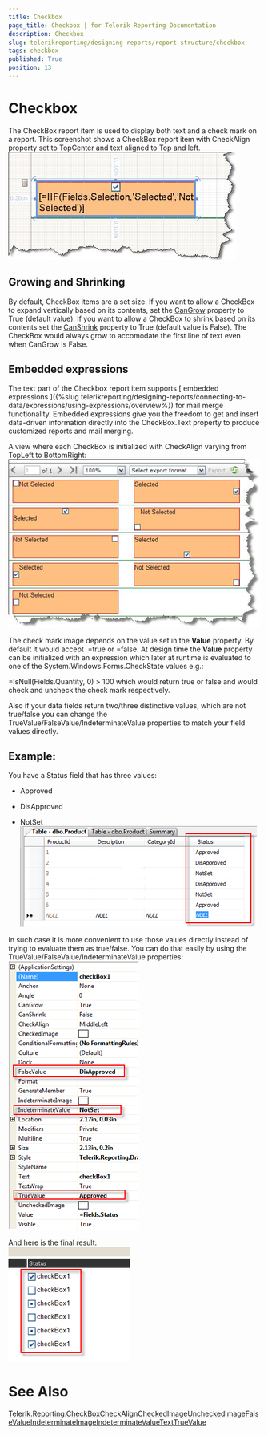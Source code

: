 ```yaml
---
title: Checkbox
page_title: Checkbox | for Telerik Reporting Documentation
description: Checkbox
slug: telerikreporting/designing-reports/report-structure/checkbox
tags: checkbox
published: True
position: 13
---
```


# Checkbox



The CheckBox report item is used to display both text and a check mark on a report. This screenshot shows a CheckBox report item with CheckAlign property set to TopCenter and text aligned to Top and left.  
  ![](images/checkboxitem1.jpg)



## Growing and Shrinking

By default, CheckBox items are a set size. If you want to allow a CheckBox to expand vertically based on its contents,           set the [CanGrow](/reporting/api/Telerik.Reporting.TextItemBase#Telerik_Reporting_TextItemBase_CanGrow) property to True (default value).           If you want to allow a CheckBox to shrink based on its contents set the           [CanShrink](/reporting/api/Telerik.Reporting.TextItemBase#Telerik_Reporting_TextItemBase_CanShrink) property to           True (default value is False). The CheckBox would always grow to accomodate the first line of text even when CanGrow is False.         

## Embedded expressions

The text part of the Checkbox report item supports [             embedded             expressions           ]({%slug telerikreporting/designing-reports/connecting-to-data/expressions/using-expressions/overview%}) for mail merge functionality. Embedded expressions give you the freedom to get and insert data-driven           information directly into the CheckBox.Text property to produce customized reports and mail merging.         

A view where each CheckBox is initialized with CheckAlign varying from TopLeft to BottomRight:   
  ![](images/checkboxitem2.jpg)





The check mark image depends on the value set in the __Value__ property. By default it would accept  =true or =false. At design time the __Value__ property can be initialized with an expression which later at runtime is evaluated to one of the System.Windows.Forms.CheckState values e.g.:         

=IsNull(Fields.Quantity, 0) > 100 which would return true or false and would check and uncheck the check mark respectively.         

Also if your data fields return two/three distinctive values, which are not true/false you can change the TrueValue/FalseValue/IndeterminateValue properties to match your field values directly.         

## Example:

You have a Status field that has three values:

* Approved 

* DisApproved 

* NotSet   
  ![](images/checkboxEval1.png)

In such case it is more convenient to use those values directly instead of trying to evaluate them as true/false. You can do that easily by using the TrueValue/FalseValue/IndeterminateValue properties:  
  ![](images/checkboxEval2.png)

And here is the final result:  
  ![](images/CheckBoxEval3.png)





# See Also
[Telerik.Reporting.CheckBox](/reporting/api/Telerik.Reporting.CheckBox)[CheckAlign](/reporting/api/Telerik.Reporting.CheckBox#Telerik_Reporting_CheckBox_CheckAlign)[CheckedImage](/reporting/api/Telerik.Reporting.CheckBox#Telerik_Reporting_CheckBox_CheckedImage)[UncheckedImage](/reporting/api/Telerik.Reporting.CheckBox#Telerik_Reporting_CheckBox_UncheckedImage)[FalseValue](/reporting/api/Telerik.Reporting.CheckBox#Telerik_Reporting_CheckBox_FalseValue)[IndeterminateImage](/reporting/api/Telerik.Reporting.CheckBox#Telerik_Reporting_CheckBox_IndeterminateImage)[IndeterminateValue](/reporting/api/Telerik.Reporting.CheckBox#Telerik_Reporting_CheckBox_IndeterminateValue)[Text](/reporting/api/Telerik.Reporting.CheckBox#Telerik_Reporting_CheckBox_Text)[TrueValue](/reporting/api/Telerik.Reporting.CheckBox#Telerik_Reporting_CheckBox_TrueValue)
